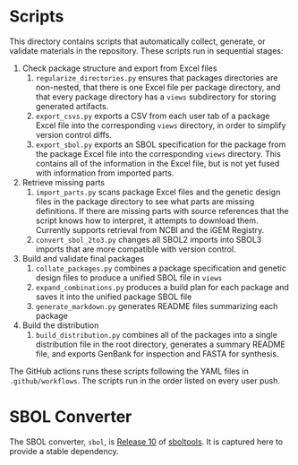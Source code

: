 # Scripts

This directory contains scripts that automatically collect, generate, or validate materials in the repository.
These scripts run in sequential stages: 

1. Check package structure and export from Excel files
    1. `regularize_directories.py` ensures that packages directories are non-nested, that there is one Excel file per package directory, and that every package directory has a `views` subdirectory for storing generated artifacts.
    2. `export_csvs.py` exports a CSV from each user tab of a package Excel file into the corresponding `views` directory, in order to simplify version control diffs.
    3. `export_sbol.py` exports an SBOL specification for the package from the package Excel file into the corresponding `views` directory. This contains all of the information in the Excel file, but is not yet fused with information from imported parts.
2. Retrieve missing parts
    1. `import_parts.py` scans package Excel files and the genetic design files in the package directory to see what parts are missing definitions. If there are missing parts with source references that the script knows how to interpret, it attempts to download them. Currently supports retrieval from NCBI and the iGEM Registry.
    2. `convert_sbol_2to3.py` changes all SBOL2 imports into SBOL3 imports that are more compatible with version control.
3. Build and validate final packages
    1. `collate_packages.py` combines a package specification and genetic design files to produce a unified SBOL file in `views`
    2. `expand_combinations.py` produces a build plan for each package and saves it into the unified package SBOL file
    3. `generate_markdown.py` generates README files summarizing each package
4. Build the distribution
    1. `build_distribution.py` combines all of the packages into a single distribution file in the root directory, generates a summary README file, and exports GenBank for inspection and FASTA for synthesis.

The GitHub actions runs these scripts following the YAML files in `.github/workflows`.  The scripts run in the order listed on every user push.

# SBOL Converter

The SBOL converter, `sbol`, is
[Release 10](https://github.com/sboltools/sboltools/releases/tag/release-10)
of [sboltools](https://github.com/sboltools/sboltools). It is
captured here to provide a stable dependency.
